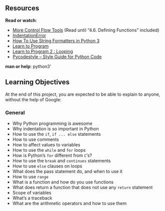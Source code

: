 ## Resources
**Read or watch**:
- [More Control Flow Tools](https://docs.python.org/3/tutorial/controlflow.html) (Read until “4.6. Defining Functions” included)
- [IndentationError](https://www.youtube.com/watch?v=1QXOd2ZQs-Q)
- [How To Use String Formatters in Python 3](https://www.digitalocean.com/community/tutorials/how-to-use-string-formatters-in-python-3)
- [Learn to Program](https://www.youtube.com/playlist?list=PLGLfVvz_LVvTn3cK5e6LjhgGiSeVlIRwt)
- [Learn to Program 2 : Looping](https://www.youtube.com/playlist?list=PLGLfVvz_LVvTn3cK5e6LjhgGiSeVlIRwt)
- [Pycodestyle – Style Guide for Python Code](https://pypi.org/project/pycodestyle/)

**man or help**:
python3'

## Learning Objectives
At the end of this project, you are expected to be able to explain to anyone, without the help of Google:

### General
- Why Python programming is awesome
- Why indentation is so important in Python
- How to use the ```if```, ```if ... else``` statements
- How to use comments
- How to affect values to variables
- How to use the ```while``` and ```for``` loops
- How is Python’s ```for``` different from ```C```‘s?
- How to use the ```break``` and ```continues``` statements
- How to use ```else``` clauses on loops
- What does the pass statement do, and when to use it
- How to use ```range```
- What is a function and how do you use functions
- What does return a function that does not use any ```return``` statement
- Scope of variables
- What’s a traceback
- What are the arithmetic operators and how to use them
